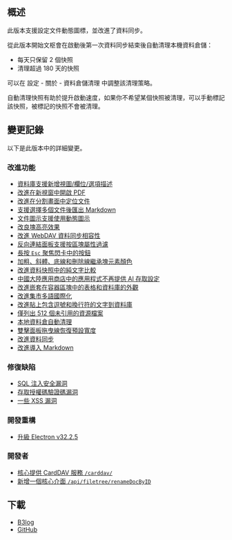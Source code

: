 ## 概述

此版本支援設定文件動態圖標，並改進了資料同步。

從此版本開始文枢會在啟動後第一次資料同步結束後自動清理本機資料倉儲：

- 每天只保留 2 個快照
- 清理超過 180 天的快照

可以在 設定 - 關於 - 資料倉儲清理 中調整該清理策略。

自動清理快照有助於提升啟動速度，如果你不希望某個快照被清理，可以手動標記該快照，被標記的快照不會被清理。

## 變更記錄

以下是此版本中的詳細變更。

### 改進功能

- [資料庫支援新增視圖/欄位/選項描述](https://github.com/siyuan-note/siyuan/issues/11053)
- [改進在新視窗中開啟 PDF](https://github.com/siyuan-note/siyuan/issues/11993)
- [改進在分割畫面中定位文件](https://github.com/siyuan-note/siyuan/issues/12694)
- [支援選擇多個文件後匯出 Markdown](https://github.com/siyuan-note/siyuan/issues/12912)
- [文件圖示支援使用動態圖示](https://github.com/siyuan-note/siyuan/issues/12943)
- [改良塊高亮效果](https://github.com/siyuan-note/siyuan/issues/12951)
- [改進 WebDAV 資料同步相容性](https://github.com/siyuan-note/siyuan/issues/12961)
- [反向連結面板支援按區塊屬性過濾](https://github.com/siyuan-note/siyuan/issues/12985)
- [長按 `Esc` 聚焦閃卡中的按鈕](https://github.com/siyuan-note/siyuan/issues/12989)
- [加粗、斜體、底線和刪除線繼承塊元素顏色](https://github.com/siyuan-note/siyuan/issues/13043)
- [改進資料快照中的純文字比較](https://github.com/siyuan-note/siyuan/issues/13046)
- [中國大陸應用商店中的應用程式不再提供 AI 存取設定](https://github.com/siyuan-note/siyuan/issues/13051)
- [改進嵌套在容器區塊中的表格和資料庫的外觀](https://github.com/siyuan-note/siyuan/issues/13052)
- [改進集市多語國際化](https://github.com/siyuan-note/siyuan/issues/13053)
- [改進貼上包含逗號和換行符的文字到資料庫](https://github.com/siyuan-note/siyuan/issues/13068)
- [僅列出 512 個未引用的資源檔案](https://github.com/siyuan-note/siyuan/issues/13075)
- [本地資料倉自動清理](https://github.com/siyuan-note/siyuan/issues/13091)
- [雙擊面板拖曳線恢復預設寬度](https://github.com/siyuan-note/siyuan/issues/13107)
- [改進資料同步](https://github.com/siyuan-note/siyuan/issues/13133)
- [改進導入 Markdown](https://github.com/siyuan-note/siyuan/issues/13149)

### 修復缺陷

- [SQL 注入安全漏洞](https://github.com/siyuan-note/siyuan/issues/13077)
- [存取授權碼驗證碼漏洞](https://github.com/siyuan-note/siyuan/issues/13147)
- [一些 XSS 漏洞](https://github.com/siyuan-note/siyuan/issues/13171)

### 開發重構

- [升級 Electron v32.2.5](https://github.com/siyuan-note/siyuan/issues/13161)

### 開發者

- [核心提供 CardDAV 服務 `/carddav/`](https://github.com/siyuan-note/siyuan/pull/12895)
- [新增一個核心介面 `/api/filetree/renameDocByID`](https://github.com/siyuan-note/siyuan/issues/13105)

## 下載

- [B3log](https://b3log.org/siyuan/download.html)
- [GitHub](https://github.com/siyuan-note/siyuan/releases)
